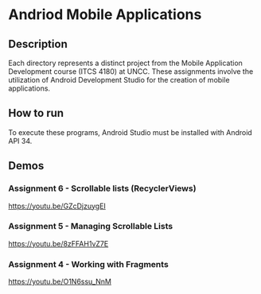 # Andriod Mobile Applications
## Description
Each directory represents a distinct project from the Mobile Application Development course (ITCS 4180) at UNCC. These assignments involve the utilization of Android Development Studio for the creation of mobile applications.
## How to run
To execute these programs, Android Studio must be installed with Android API 34.
## Demos
### Assignment 6 - Scrollable lists (RecyclerViews)
https://youtu.be/GZcDjzuygEI
### Assignment 5 - Managing Scrollable Lists
https://youtu.be/8zFFAH1vZ7E
### Assignment 4 - Working with Fragments
https://youtu.be/O1N6ssu_NnM
